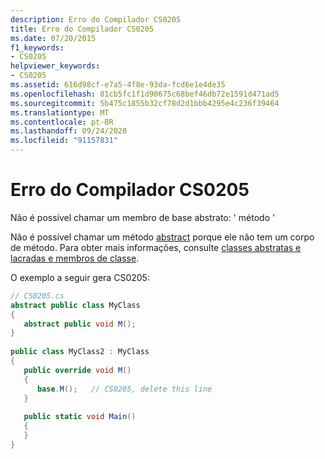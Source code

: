 ```yaml
---
description: Erro do Compilador CS0205
title: Erro do Compilador CS0205
ms.date: 07/20/2015
f1_keywords:
- CS0205
helpviewer_keywords:
- CS0205
ms.assetid: 616d98cf-e7a5-4f8e-93da-fcd6e1e4de35
ms.openlocfilehash: 81cb5fc1f1d90675c68bef46db72e1591d471ad5
ms.sourcegitcommit: 5b475c1855b32cf78d2d1bbb4295e4c236f39464
ms.translationtype: MT
ms.contentlocale: pt-BR
ms.lasthandoff: 09/24/2020
ms.locfileid: "91157831"
---
```

# <a name="compiler-error-cs0205"></a>Erro do Compilador CS0205

Não é possível chamar um membro de base abstrato: ' método '  
  
 Não é possível chamar um método [abstract](../language-reference/keywords/abstract.md) porque ele não tem um corpo de método. Para obter mais informações, consulte [classes abstratas e lacradas e membros de classe](../programming-guide/classes-and-structs/abstract-and-sealed-classes-and-class-members.md).  
  
 O exemplo a seguir gera CS0205:  
  
```csharp  
// CS0205.cs  
abstract public class MyClass  
{  
   abstract public void M();  
}  
  
public class MyClass2 : MyClass  
{  
   public override void M()  
   {  
      base.M();   // CS0205, delete this line  
   }  
  
   public static void Main()  
   {  
   }  
}  
```
